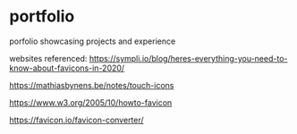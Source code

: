 # portfolio
porfolio showcasing projects and experience



websites referenced:
https://sympli.io/blog/heres-everything-you-need-to-know-about-favicons-in-2020/


https://mathiasbynens.be/notes/touch-icons

https://www.w3.org/2005/10/howto-favicon

https://favicon.io/favicon-converter/

